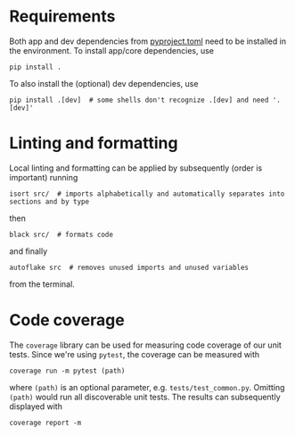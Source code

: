 # Requirements
Both app and dev dependencies from [pyproject.toml](../pyproject.toml) need to be installed 
in the environment. To install app/core dependencies, use
``` shell
pip install . 
```
To also install the (optional) dev dependencies, use
``` shell
pip install .[dev]  # some shells don't recognize .[dev] and need '.[dev]' 
```


# Linting and formatting
Local linting and formatting can be applied by subsequently (order is important) running
``` shell
isort src/  # imports alphabetically and automatically separates into sections and by type
```
then
``` shell
black src/  # formats code
```
and finally
``` shell
autoflake src  # removes unused imports and unused variables
```
from the terminal. 



# Code coverage
The `coverage` library can be used for measuring code coverage of our unit tests. Since we're using `pytest`, 
the coverage can be measured with 
```shell
coverage run -m pytest (path)
```
where `(path)` is an optional parameter, e.g. `tests/test_common.py`. Omitting `(path)` would run all discoverable 
unit tests. The results can subsequently displayed with
```shell
coverage report -m
```
